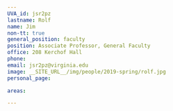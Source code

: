 ```yaml
---
UVA_id: jsr2pz
lastname: Rolf 
name: Jim
non-tt: true
general_position: faculty
position: Associate Professor, General Faculty
office: 208 Kerchof Hall
phone: 
email: jsr2pz@virginia.edu
image: __SITE_URL__/img/people/2019-spring/rolf.jpg
personal_page:

areas:

---
```

